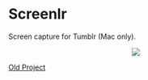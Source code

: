 Screenlr
========

Screen capture for Tumblr (Mac only).

<p align="center"><img src="https://cloudup.com/cYRakb-2cWl+"></p>

[Old Project](https://code.google.com/p/screenlr/)
